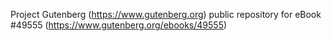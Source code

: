 Project Gutenberg (https://www.gutenberg.org) public repository for eBook #49555 (https://www.gutenberg.org/ebooks/49555)
